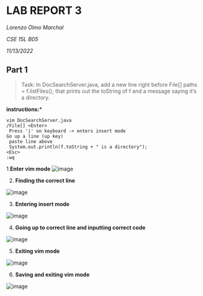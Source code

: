 LAB REPORT 3
===========
*Lorenzo Olmo Marchal*

*CSE 15L B05*

*11/13/2022*

Part 1
------

>Task: In DocSearchServer.java, add a new line right before File[] paths = f.listFiles(); that prints out the toString of f and a message saying it’s a directory.

**instructions:***
```
vim DocSearchServer.java
/File[] <Enter>
 Press 'i' on keyboard -> enters insert mode
Go up a line (up key)
 paste line above
 System.out.println(f.toString + " is a directory");
<Esc>
:wq

```
1.**Enter vim mode**
 ![image](https://user-images.githubusercontent.com/114376800/201567862-c8a082a9-5d05-43e4-98ab-37372a4b9703.png)

2. **Finding the correct line**

![image](https://user-images.githubusercontent.com/114376800/201567999-f28c42ca-21ee-4d59-8fa9-31818be4ef5e.png)

3. **Entering insert mode**

![image](https://user-images.githubusercontent.com/114376800/201568059-4f66626a-af72-4c1e-a56e-413c054591e3.png)

4. **Going up to correct line and inputting correct code**

![image](https://user-images.githubusercontent.com/114376800/201568263-78ad9151-f733-4646-af5e-0cd31cbcaef8.png)

5. **Exiting vim mode**

![image](https://user-images.githubusercontent.com/114376800/201568286-9c953324-0935-4167-97e2-1f1876b0a3d8.png)

6. **Saving and exiting vim mode**

![image](https://user-images.githubusercontent.com/114376800/201568356-1661e999-fcc1-4860-966b-2bff2c3ec34f.png)

